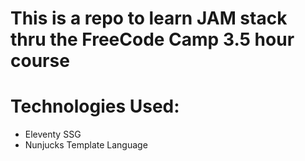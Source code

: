 # This is a repo to learn JAM stack thru the FreeCode Camp 3.5 hour course

# Technologies Used:

- Eleventy SSG
- Nunjucks Template Language
